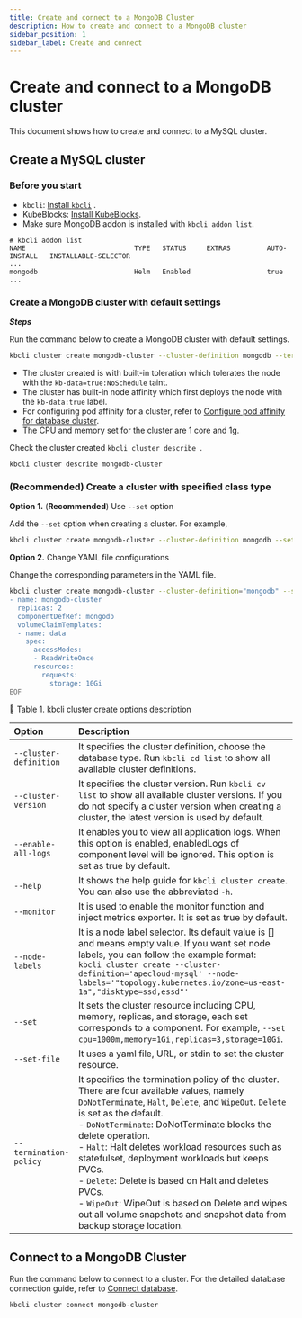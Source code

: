```yaml
---
title: Create and connect to a MongoDB Cluster
description: How to create and connect to a MongoDB cluster
sidebar_position: 1
sidebar_label: Create and connect
---
```


# Create and connect to a MongoDB cluster

This document shows how to create and connect to a MySQL cluster.

## Create a MySQL cluster

### Before you start

* `kbcli`: [Install `kbcli`](./../../installation/install-and-uninstall-kbcli-and-kubeblocks.md) .
* KubeBlocks: [Install KubeBlocks](./../../installation/install-and-uninstall-kbcli-and-kubeblocks.md).
* Make sure MongoDB addon is installed with `kbcli addon list`.
```
# kbcli addon list
NAME                           TYPE   STATUS     EXTRAS         AUTO-INSTALL   INSTALLABLE-SELECTOR
...
mongodb                        Helm   Enabled                   true
...
```


### Create a MongoDB cluster with default settings

***Steps***

 Run the command below to create a MongoDB cluster with default settings.

   ```bash
   kbcli cluster create mongodb-cluster --cluster-definition mongodb --termination-policy WipeOut
   ```


* The cluster created is with built-in toleration which tolerates the node with the `kb-data=true:NoSchedule` taint.
* The cluster has built-in node affinity which first deploys the node with the `kb-data:true` label.
* For configuring pod affinity for a cluster, refer to [Configure pod affinity for database cluster](../../resource-scheduling/resource-scheduling.md).
* The CPU and memory set for the cluster are 1 core and 1g.

Check the cluster created `kbcli cluster describe `.
```
kbcli cluster describe mongodb-cluster
```


### (Recommended) Create a cluster with specified class type

   **Option 1.** (**Recommended**) Use `--set` option

Add the `--set` option when creating a cluster. For example,

```bash
kbcli cluster create mongodb-cluster --cluster-definition mongodb --set cpu=1000m,memory=1Gi,storage=10Gi
```

**Option 2.** Change YAML file configurations

Change the corresponding parameters in the YAML file.

```bash
kbcli cluster create mongodb-cluster --cluster-definition="mongodb" --set-file -<<EOF
- name: mongodb-cluster
  replicas: 2
  componentDefRef: mongodb
  volumeClaimTemplates:
  - name: data
    spec:
      accessModes:
      - ReadWriteOnce
      resources:
        requests:
          storage: 10Gi
EOF
```

📎 Table 1. kbcli cluster create options description

| Option                 | Description                                                                                                                                                                                                                                                                                                                                                                                                                                                                                                                                                     |
|:-----------------------|:----------------------------------------------------------------------------------------------------------------------------------------------------------------------------------------------------------------------------------------------------------------------------------------------------------------------------------------------------------------------------------------------------------------------------------------------------------------------------------------------------------------------------------------------------------------|
| `--cluster-definition` | It specifies the cluster definition, choose the database type. Run `kbcli cd list` to show all available cluster definitions.                                                                                                                                                                                                                                                                                                                                                                                                                                   |
| `--cluster-version`    | It specifies the cluster version. Run `kbcli cv list` to show all available cluster versions. If you do not specify a cluster version when creating a cluster, the latest version is used by default.                                                                                                                                                                                                                                                                                                                                                           |
| `--enable-all-logs`    | It enables you to view all application logs. When this option is enabled, enabledLogs of component level will be ignored. This option is set as true by default.                                                                                                                                                                                                                                                                                                                                                                                                |
| `--help`               | It shows the help guide for `kbcli cluster create`. You can also use the abbreviated `-h`.                                                                                                                                                                                                                                                                                                                                                                                                                                                                      |
| `--monitor`            | It is used to enable the monitor function and inject metrics exporter. It is set as true by default.                                                                                                                                                                                                                                                                                                                                                                                                                                                            |
| `--node-labels`        | It is a node label selector. Its default value is [] and means empty value. If you want set node labels, you can follow the example format: <br />```kbcli cluster create --cluster-definition='apecloud-mysql' --node-labels='"topology.kubernetes.io/zone=us-east-1a","disktype=ssd,essd"'```                                                                                                                                                                                                                                                                 |
| `--set`                | It sets the cluster resource including CPU, memory, replicas, and storage, each set corresponds to a component. For example, `--set cpu=1000m,memory=1Gi,replicas=3,storage=10Gi`.                                                                                                                                                                                                                                                                                                                                                                              |
| `--set-file`           | It uses a yaml file, URL, or stdin to set the cluster resource.                                                                                                                                                                                                                                                                                                                                                                                                                                                                                                 |
| `--termination-policy` | It specifies the termination policy of the cluster. There are four available values, namely `DoNotTerminate`, `Halt`, `Delete`, and `WipeOut`. `Delete` is set as the default. <br /> - `DoNotTerminate`: DoNotTerminate blocks the delete operation. <br /> - `Halt`: Halt deletes workload resources such as statefulset, deployment workloads but keeps PVCs. <br /> - `Delete`: Delete is based on Halt and deletes PVCs. <br /> - `WipeOut`: WipeOut is based on Delete and wipes out all volume snapshots and snapshot data from backup storage location. |

## Connect to a MongoDB Cluster

Run the command below to connect to a cluster. For the detailed database connection guide, refer to [Connect database](./../../connect_database/overview-of-database-connection.md).

```bash
kbcli cluster connect mongodb-cluster
```
